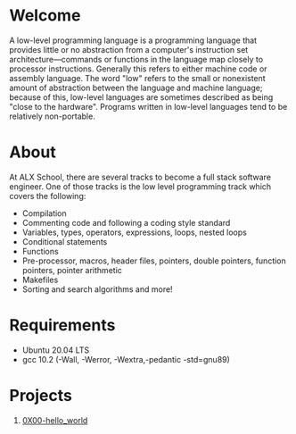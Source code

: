 # Welcome 
A low-level programming language is a programming language that provides little or no abstraction from a computer's instruction set architecture—commands or functions in the language map closely to processor instructions. Generally this refers to either machine code or assembly language. The word "low" refers to the small or nonexistent amount of abstraction between the language and machine language; because of this, low-level languages are sometimes described as being "close to the hardware". Programs written in low-level languages tend to be relatively non-portable.
# About
At ALX School, there are several tracks to become a full stack software engineer. One of those tracks is the low level programming track which covers the following:
* Compilation
* Commenting code and following a coding style standard
* Variables, types, operators, expressions, loops, nested loops
* Conditional statements
* Functions
* Pre-processor, macros, header files, pointers, double pointers, function pointers, pointer arithmetic
* Makefiles
* Sorting and search algorithms and more!
# Requirements
* Ubuntu 20.04 LTS
* gcc 10.2 (-Wall, -Werror, -Wextra,-pedantic -std=gnu89)
# Projects
1. [0X00-hello_world](https://github.com/Jeffodankwah/alx-low_level_programming/tree/master/0x00-hello_world)
